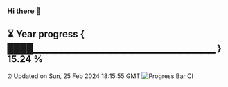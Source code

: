 ### Hi there 👋
⏳ Year progress { ████▁▁▁▁▁▁▁▁▁▁▁▁▁▁▁▁▁▁▁▁▁▁▁▁▁▁ } 15.24 %
---
⏰ Updated on Sun, 25 Feb 2024 18:15:55 GMT
![Progress Bar CI](https://github.com/liununu/liununu/workflows/Progress%20Bar%20CI/badge.svg)
